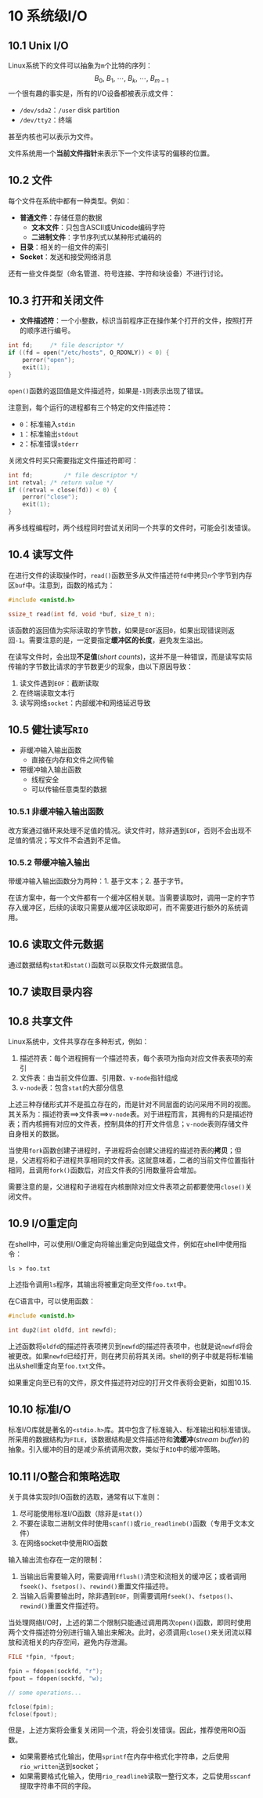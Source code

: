 # 10 系统级I/O
## 10.1 Unix I/O

Linux系统下的文件可以抽象为`m`个比特的序列：
$$
B_0,\ B_1,\ \cdots,\ B_k,\ \cdots,\ B_{m-1}
$$
一个很有趣的事实是，所有的I/O设备都被表示成文件：

- `/dev/sda2`：`/user` disk partition
- `/dev/tty2`：终端

甚至内核也可以表示为文件。

文件系统用一个**当前文件指针**来表示下一个文件读写的偏移的位置。

## 10.2 文件

每个文件在系统中都有一种类型。例如：

- **普通文件**：存储任意的数据
    - **文本文件**：只包含ASCII或Unicode编码字符
    - **二进制文件**：字节序列式以某种形式编码的
- **目录**：相关的一组文件的索引
- **Socket**：发送和接受网络消息

还有一些文件类型（命名管道、符号连接、字符和块设备）不进行讨论。



## 10.3 打开和关闭文件

- **文件描述符**：一个小整数，标识当前程序正在操作某个打开的文件，按照打开的顺序进行编号。

```c
int fd;		/* file descriptor */
if ((fd = open("/etc/hosts", O_RDONLY)) < 0) {
    perror("open");
    exit(1);
}
```

`open()`函数的返回值是文件描述符，如果是`-1`则表示出现了错误。

注意到，每个运行的进程都有三个特定的文件描述符：

- `0`：标准输入`stdin`
- `1`：标准输出`stdout`
- `2`：标准错误`stderr`

关闭文件时买只需要指定文件描述符即可：

```c
int fd;			/* file descriptor */
int retval;	/* return value */
if ((retval = close(fd)) < 0) {
    perror("close");
    exit(1);
}
```

再多线程编程时，两个线程同时尝试关闭同一个共享的文件时，可能会引发错误。



## 10.4 读写文件

在进行文件的读取操作时，`read()`函数至多从文件描述符`fd`中拷贝`n`个字节到内存区`buf`中。注意到，函数的格式为：

```c
#include <unistd.h>

ssize_t read(int fd, void *buf, size_t n);
```

该函数的返回值为实际读取的字节数，如果是`EOF`返回`0`，如果出现错误则返回`-1`。需要注意的是，一定要指定**缓冲区的长度**，避免发生溢出。

在读写文件时，会出现**不足值**(*short counts*)，这并不是一种错误，而是读写实际传输的字节数比请求的字节数更少的现象，由以下原因导致：

1. 读文件遇到`EOF`：截断读取
2. 在终端读取文本行
3. 读写网络`socket`：内部缓冲和网络延迟导致



## 10.5 健壮读写`RIO`

- 非缓冲输入输出函数
  - 直接在内存和文件之间传输
- 带缓冲输入输出函数
  - 线程安全
  - 可以传输任意类型的数据

### 10.5.1 非缓冲输入输出函数

改方案通过循环来处理不足值的情况。读文件时，除非遇到`EOF`，否则不会出现不足值的情况；写文件不会遇到不足值。

### 10.5.2 带缓冲输入输出

带缓冲输入输出函数分为两种：1. 基于文本；2. 基于字节。

在该方案中，每一个文件都有一个缓冲区相关联。当需要读取时，调用一定的字节存入缓冲区，后续的读取只需要从缓冲区读取即可，而不需要进行额外的系统调用。

## 10.6 读取文件元数据

通过数据结构`stat`和`stat()`函数可以获取文件元数据信息。

## 10.7 读取目录内容

## 10.8 共享文件

Linux系统中，文件共享存在多种形式，例如：
1. 描述符表：每个进程拥有一个描述符表，每个表项为指向对应文件表表项的索引
2. 文件表：由当前文件位置、引用数、`v-node`指针组成
3. `v-node`表：包含`stat`的大部分信息

上述三种存储形式并不是孤立存在的，而是针对不同层面的访问采用不同的视图。其关系为：描述符表==>文件表==>`v-node`表。对于进程而言，其拥有的只是描述符表；而内核拥有对应的文件表，控制具体的打开文件信息；`v-node`表则存储文件自身相关的数据。

当使用`fork`函数创建子进程时，子进程将会创建父进程的描述符表的**拷贝**；但是，父进程将和子进程共享相同的文件表。这就意味着，二者的当前文件位置指针相同，且调用`fork()`函数后，对应文件表的引用数量将会增加。

需要注意的是，父进程和子进程在内核删除对应文件表项之前都要使用`close()`关闭文件。

## 10.9 I/O重定向

在shell中，可以使用I/O重定向将输出重定向到磁盘文件，例如在shell中使用指令：
```shell
ls > foo.txt
```
上述指令调用`ls`程序，其输出将被重定向至文件`foo.txt`中。

在C语言中，可以使用函数：
```c
#include <unistd.h>

int dup2(int oldfd, int newfd);
```
上述函数将`oldfd`的描述符表项拷贝到`newfd`的描述符表项中，也就是说`newfd`将会被更改。如果`newfd`已经打开，则在拷贝前将其关闭。shell的例子中就是将标准输出从shell重定向至`foo.txt`文件。

如果重定向至已有的文件，原文件描述符对应的打开文件表将会更新，如图10.15.

## 10.10 标准I/O

标准I/O库就是著名的`<stdio.h>`库。其中包含了标准输入、标准输出和标准错误。所采用的数据结构为`FILE`，该数据结构是文件描述符和**流缓冲**(*stream buffer*)的抽象。引入缓冲的目的是减少系统调用次数，类似于`RIO`中的缓冲策略。

## 10.11 I/O整合和策略选取

关于具体实现时I/O函数的选取，通常有以下准则：
1. 尽可能使用标准I/O函数（除非是`stat()`）
2. 不要在读取二进制文件时使用`scanf()`或`rio_readlineb()`函数（专用于文本文件）
3. 在网络socket中使用RIO函数

输入输出流也存在一定的限制：
1. 当输出后需要输入时，需要调用`fflush()`清空和流相关的缓冲区；或者调用`fseek()`、`fsetpos()`、`rewind()`重置文件描述符。
2. 当输入后需要输出时，除非遇到`EOF`，则需要调用`fseek()`、`fsetpos()`、`rewind()`重置文件描述符。

当处理网络I/O时，上述的第二个限制只能通过调用两次`open()`函数，即同时使用两个文件描述符分别进行输入输出来解决。此时，必须调用`close()`来关闭流以释放和流相关的内存空间，避免内存泄漏。

```c
FILE *fpin, *fpout;

fpin = fdopen(sockfd, "r");
fpout = fdopen(sockfd, "w);

// some operations...

fclose(fpin);
fclose(fpout);
```

但是，上述方案将会重复关闭同一个流，将会引发错误。因此，推荐使用RIO函数。
- 如果需要格式化输出，使用`sprintf`在内存中格式化字符串，之后使用`rio_written`送到socket；
- 如果需要格式化输入，使用`rio_readlineb`读取一整行文本，之后使用`sscanf`提取字符串不同的字段。

